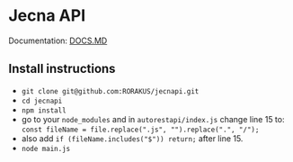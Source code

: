 # Jecna API
Documentation: [DOCS.MD](DOCS.MD)

## Install instructions
* `git clone git@github.com:RORAKUS/jecnapi.git`
* `cd jecnapi`
* `npm install`
* go to your `node_modules` and in `autorestapi/index.js` change line 15 to: `const fileName = file.replace(".js", "").replace(".", "/");`
* also add `if (fileName.includes("$")) return;` after line 15.
* `node main.js`